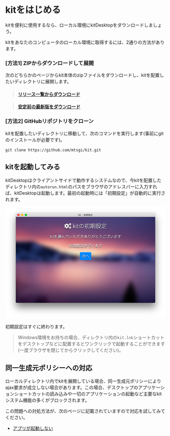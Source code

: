 # kitをはじめる

kitを便利に使用するなら、ローカル環境にkitDesktopをダウンロードしましょう。

kitをあなたのコンピュータのローカル環境に取得するには、2通りの方法があります。

### [方法1] ZIPからダウンロードして展開

次のどちらかのページからkit本体のzipファイルをダウンロードし、kitを配置したいディレクトリに展開します。

> #### [リリース一覧からダウンロード](https://github.com/mtsgi/kit/releases)

> #### [安定前の最新版をダウンロード](https://github.com/mtsgi/kit/archive/master.zip)

### [方法2] GitHubリポジトリをクローン

kitを配置したいディレクトリに移動して、次のコマンドを実行します(事前にgitのインストールが必要です)。
```
git clone https://github.com/mtsgi/kit.git
```

## kitを起動してみる

kitDesktopはクライアントサイドで動作するシステムなので、今kitを配置したディレクトリ内の`autorun.html`のパスをブラウザのアドレスバーに入力すれば、kitDesktopは起動します。最初の起動時には「初期設定」が自動的に実行されます。

![kitDesktop](images/setup.png)

初期設定はすぐに終わります。

> Windows環境をお持ちの場合、ディレクトリ内の`kit.lnk`ショートカットをデスクトップなどに配置するとワンクリックで起動することができます(一度ブラウザを閉じてからクリックしてください)。

## 同一生成元ポリシーへの対応

ローカルディレクトリ内でkitを展開している場合、同一生成元ポリシーによりajax要求が成立しない場合があります。この場合、デスクトップのアプリケーションショートカットの読み込みや一切のアプリケーションの起動など主要なkitシステム機能の多くがブロックされます。

この問題への対処方法が、次のページに記載されていますので対応を試してみてください。

- [アプリが起動しない](/cors)
